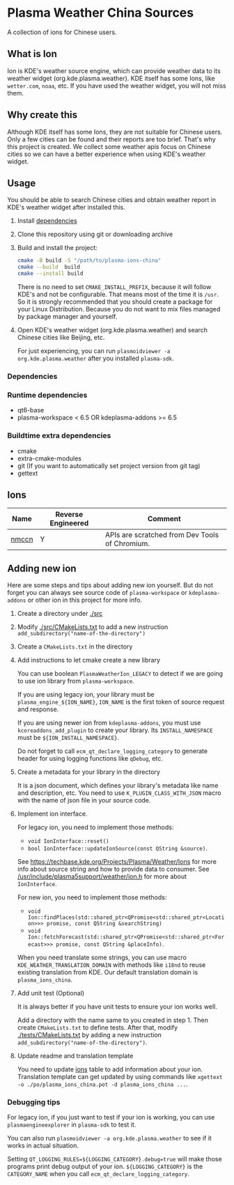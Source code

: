 # Plasma Weather China Sources

A collection of ions for Chinese users.

## What is Ion

Ion is KDE's weather source engine, which can provide weather data to its weather widget (org.kde.plasma.weather).
KDE itself has some Ions, like `wetter.com`, `noaa`, etc. If you have used the weather widget, you will not miss them.

## Why create this

Although KDE itself has some Ions, they are not suitable for Chinese users. Only a few cities can be found and their reports are too brief.
That's why this project is created. We collect some weather apis focus on Chinese cities so we can have a better experience when using KDE's weather widget.

## Usage

You should be able to search Chinese cities and obtain weather report in KDE's weather widget after installed this.

1. Install [dependencies](#dependencies)
2. Clone this repository using git or downloading archive
3. Build and install the project:

   ```bash
   cmake -B build -S "/path/to/plasma-ions-china"
   cmake --build  build
   cmake --install build
   ```
   There is no need to set `CMAKE_INSTALL_PREFIX`, because it will follow KDE's and not be configurable. That means most of the time it is `/usr`.
   So it is strongly recommended that you should create a package for your Linux Distribution.
   Because you do not want to mix files managed by package manager and yourself.

4. Open KDE's weather widget (org.kde.plasma.weather) and search Chinese cities like Beijing, etc.

   For just experiencing, you can run `plasmoidviewer -a org.kde.plasma.weather` after you installed `plasma-sdk`.

### Dependencies

### Runtime dependencies

- qt6-base
- plasma-workspace < 6.5 OR kdeplasma-addons >= 6.5

### Buildtime extra dependencies

- cmake
- extra-cmake-modules
- git (If you want to automatically set project version from git tag)
- gettext

## Ions

|Name|Reverse Engineered|Comment|
|----|------------------|-------|
|[nmccn](./src/www.nmc.cn)|Y|APIs are scratched from Dev Tools of Chromium.|

## Adding new ion

Here are some steps and tips about adding new ion yourself.
But do not forget you can always see source code of `plasma-workspace` or `kdeplasma-addons` or other ion in this project for more info.

1. Create a directory under [./src](./src)
2. Modify [./src/CMakeLists.txt](./src/CMakeLists.txt) to add a new instruction `add_subdirectory("name-of-the-directory")`
3. Create a `CMakeLists.txt` in the directory
4. Add instructions to let cmake create a new library

   You can use boolean `PlasmaWeatherIon_LEGACY` to detect if we are going to use ion library from `plasma-workspace`.

   If you are using legacy ion, your library must be `plasma_engine_${ION_NAME}`, `ION_NAME` is the first token of source request and response.

   If you are using newer ion from `kdeplasma-addons`, you must use `kcoreaddons_add_plugin` to create your library.
   Its `INSTALL_NAMESPACE` must be `${ION_INSTALL_NAMESPACE}`.

   Do not forget to call `ecm_qt_declare_logging_category` to generate header for using logging functions like `qDebug`, etc.

5. Create a metadata for your library in the directory

   It is a json document, which defines your library's metadata like name and description, etc.
   You need to use `K_PLUGIN_CLASS_WITH_JSON` macro with the name of json file in your source code.

6. Implement ion interface.

   For legacy ion, you need to implement those methods:

   - `void IonInterface::reset()`
   - `bool IonInterface::updateIonSource(const QString &source)`.

   See https://techbase.kde.org/Projects/Plasma/Weather/Ions for more info about source string and how to provide data to consumer.
   See [/usr/include/plasma5support/weather/ion.h](/usr/include/plasma5support/weather/ion.h) for more about `IonInterface`.

   For new ion, you need to implement those methods:

   - `void Ion::findPlaces(std::shared_ptr<QPromise<std::shared_ptr<Location>>> promise, const QString &searchString)`
   - `void Ion::fetchForecast(std::shared_ptr<QPromise<std::shared_ptr<Forecast>>> promise, const QString &placeInfo)`.

   When you need translate some strings, you can use macro `KDE_WEATHER_TRANSLATION_DOMAIN` with methods like `i18nd` to reuse existing translation from KDE.
   Our default translation domain is `plasma_ions_china`.

7. Add unit test (Optional)

   It is always better if you have unit tests to ensure your ion works well.

   Add a directory with the name same to you created in step 1.
   Then create `CMakeLists.txt` to define tests.
   After that, modify [./tests/CMakeLists.txt](./tests/CMakeLists.txt) by adding a new instruction `add_subdirectory("name-of-the-directory")`.

8. Update readme and translation template

   You need to update [ions](#ions) table to add information about your ion.
   Translation template can get updated by using commands like `xgettext -o ./po/plasma_ions_china.pot -d plasma_ions_china ...`. 

### Debugging tips

   For legacy ion, if you just want to test if your ion is working, you can use `plasmaengineexplorer` in `plasma-sdk` to test it.

   You can also run `plasmoidviewer -a org.kde.plasma.weather` to see if it works in actual situation.

   Setting `QT_LOGGING_RULES=${LOGGING_CATEGORY}.debug=true` will make those programs print debug output of your ion.
   `${LOGGING_CATEGORY}` is the `CATEGORY_NAME` when you call `ecm_qt_declare_logging_category`.
